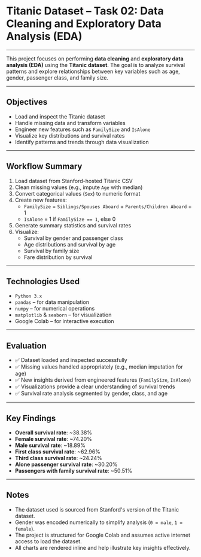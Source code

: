 # Titanic Dataset – Task 02: Data Cleaning and Exploratory Data Analysis (EDA)

---

This project focuses on performing **data cleaning** and **exploratory data analysis (EDA)** using the **Titanic dataset**. The goal is to analyze survival patterns and explore relationships between key variables such as age, gender, passenger class, and family size.

---

## Objectives

- Load and inspect the Titanic dataset  
- Handle missing data and transform variables  
- Engineer new features such as `FamilySize` and `IsAlone`  
- Visualize key distributions and survival rates  
- Identify patterns and trends through data visualization  

---

## Workflow Summary

1. Load dataset from Stanford-hosted Titanic CSV  
2. Clean missing values (e.g., impute `Age` with median)  
3. Convert categorical values (`Sex`) to numeric format  
4. Create new features:
    - `FamilySize` = `Siblings/Spouses Aboard` + `Parents/Children Aboard` + 1  
    - `IsAlone` = 1 if `FamilySize == 1`, else 0  
5. Generate summary statistics and survival rates  
6. Visualize:
    - Survival by gender and passenger class  
    - Age distributions and survival by age  
    - Survival by family size  
    - Fare distribution by survival  

---

## Technologies Used

- `Python 3.x`  
- `pandas` – for data manipulation  
- `numpy` – for numerical operations  
- `matplotlib` & `seaborn` – for visualization  
- Google Colab – for interactive execution  

---

## Evaluation

- ✅ Dataset loaded and inspected successfully  
- ✅ Missing values handled appropriately (e.g., median imputation for age)  
- ✅ New insights derived from engineered features (`FamilySize`, `IsAlone`)  
- ✅ Visualizations provide a clear understanding of survival trends  
- ✅ Survival rate analysis segmented by gender, class, and age  

---

## Key Findings

- **Overall survival rate**: ~38.38%  
- **Female survival rate**: ~74.20%  
- **Male survival rate**: ~18.89%  
- **First class survival rate**: ~62.96%  
- **Third class survival rate**: ~24.24%  
- **Alone passenger survival rate**: ~30.20%  
- **Passengers with family survival rate**: ~50.51%  

---

## Notes

- The dataset used is sourced from Stanford's version of the Titanic dataset.  
- Gender was encoded numerically to simplify analysis (`0 = male`, `1 = female`).  
- The project is structured for Google Colab and assumes active internet access to load the dataset.  
- All charts are rendered inline and help illustrate key insights effectively.  

